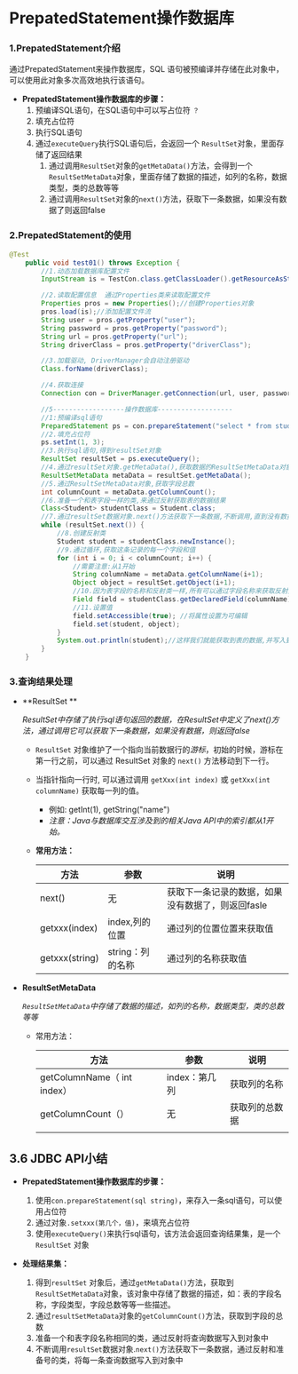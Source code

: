 # PrepatedStatement操作数据库

### 1.PrepatedStatement介绍

通过PrepatedStatement来操作数据库，SQL 语句被预编译并存储在此对象中，可以使用此对象多次高效地执行该语句。

- **PrepatedStatement操作数据库的步骤：**
  1. 预编译SQL语句，在SQL语句中可以写占位符 `？`
  2. 填充占位符
  3. 执行SQL语句
  4. 通过`executeQuery`执行SQL语句后，会返回一个 `ResultSet`对象，里面存储了返回结果
     1. 通过调用`ResultSet`对象的`getMetaData()`方法，会得到一个`ResultSetMetaData`对象，里面存储了数据的描述，如列的名称，数据类型，类的总数等等
     2. 通过调用`ResultSet`对象的`next()`方法，获取下一条数据，如果没有数据了则返回false

### 2.PrepatedStatement的使用

```java
@Test
    public void test01() throws Exception {
        //1.动态加载数据库配置文件
        InputStream is = TestCon.class.getClassLoader().getResourceAsStream("db.properties");

        //2.读取配置信息  通过Properties类来读取配置文件
        Properties pros = new Properties();//创建Properties对象
        pros.load(is);//添加配置文件流
        String user = pros.getProperty("user");
        String password = pros.getProperty("password");
        String url = pros.getProperty("url");
        String driverClass = pros.getProperty("driverClass");

        //3.加载驱动, DriverManager会自动注册驱动
        Class.forName(driverClass);

        //4.获取连接
        Connection con = DriverManager.getConnection(url, user, password);

        //5------------------操作数据库-------------------
        //1:预编译sql语句
        PreparedStatement ps = con.prepareStatement("select * from student where id>?");
        //2.填充占位符
        ps.setInt(1, 3);
        //3.执行sql语句,得到resultSet对象
        ResultSet resultSet = ps.executeQuery();
        //4.通过resultSet对象.getMetaData(),获取数据的ResultSetMetaData对象,里面存储了数据的描述,如字段名称,字段数据等待
        ResultSetMetaData metaData = resultSet.getMetaData();
        //5.通过ResultSetMetaData对象,获取字段总数
        int columnCount = metaData.getColumnCount();
        //6.准备一个和表字段一样的类,来通过反射获取表的数据结果
        Class<Student> studentClass = Student.class;
        //7.通过resultSet数据对象.next()方法获取下一条数据,不断调用,直到没有数据返回false
        while (resultSet.next()) {
            //8.创建反射类
            Student student = studentClass.newInstance();
            //9.通过循环,获取这条记录的每一个字段和值
            for (int i = 0; i < columnCount; i++) {
                //需要注意:从1开始
                String columnName = metaData.getColumnName(i+1);
                Object object = resultSet.getObject(i+1);
                //10.因为表字段的名称和反射类一样,所有可以通过字段名称来获取反射类的属性
                Field field = studentClass.getDeclaredField(columnName);
                //11.设置值
                field.setAccessible(true); //将属性设置为可编辑
                field.set(student, object);
            }
            System.out.println(student);//这样我们就能获取到表的数据,并写入到对象中
        }
    }
```

### 3.查询结果处理

- **ResultSet ** 

  *ResultSet中存储了执行sql语句返回的数据，在ResultSet中定义了next()方法，通过调用它可以获取下一条数据，如果没有数据，则返回false*

  - `ResultSet` 对象维护了一个指向当前数据行的*游标*，初始的时候，游标在第一行之前，可以通过 ResultSet 对象的 `next()` 方法移动到下一行。

  - 当指针指向一行时, 可以通过调用 `getXxx(int index)` 或 `getXxx(int columnName)` 获取每一列的值。

    - 例如: getInt(1), getString("name")
    - *注意：Java与数据库交互涉及到的相关Java API中的索引都从1开始。*

  - **常用方法：**

    | 方法           | 参数             | 说明                                              |
    | -------------- | ---------------- | ------------------------------------------------- |
    | next()         | 无               | 获取下一条记录的数据，如果没有数据了，则返回fasle |
    | getxxx(index)  | index,列的位置   | 通过列的位置位置来获取值                          |
    | getxxx(string) | string：列的名称 | 通过列的名称获取值                                |
    

- **ResultSetMetaData** 

  *`ResultSetMetaData`中存储了数据的描述，如列的名称，数据类型，类的总数等等*
  
  - 常用方法：
  
    | 方法                        | 参数          | 说明           |
    | --------------------------- | ------------- | -------------- |
    | getColumnName（ int index） | index：第几列 | 获取列的名称   |
    | getColumnCount（）          | 无            | 获取列的总数据 |
    |                             |               |                |
  
    

## 3.6 JDBC API小结

- **PrepatedStatement操作数据库的步骤：**
  1. 使用`con.prepareStatement(sql string)`，来存入一条sql语句，可以使用占位符
  2. 通过对象`.setxxx(第几个，值)`，来填充占位符
  3. 使用`executeQuery()`来执行sql语句，该方法会返回查询结果集，是一个`ResultSet` 对象

- **处理结果集：**
  1. 得到`resultSet` 对象后，通过`getMetaData()`方法，获取到`ResultSetMetaData`对象，该对象中存储了数据的描述，如：表的字段名称，字段类型，字段总数等等一些描述。
  2. 通过`resultSetMetaData`对象的`getColumnCount()`方法，获取到字段的总数
  3. 准备一个和表字段名称相同的类，通过反射将查询数据写入到对象中
  4. 不断调用`resultSet`数据对象.`next()`方法获取下一条数据，通过反射和准备号的类，将每一条查询数据写入到对象中

